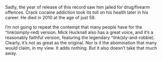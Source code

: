 Sadly, the year of release of this record saw him jailed for drug/firearm offences. Crack cocaine addiction took its toll on his health later in his career. He died in 2010 at the age of just 59.

I’m not going to repeat the contempt that many people have for the ^link(simply-red) version. Mick Hucknall also has a great voice, and it’s a reasonably faithful version, featuring the legendary ^link(sly-and-robbie). Clearly, it’s not as great as the original. Nor is it the abomination that many would claim, in my view. It adds nothing. But it also doesn’t take that much away.
